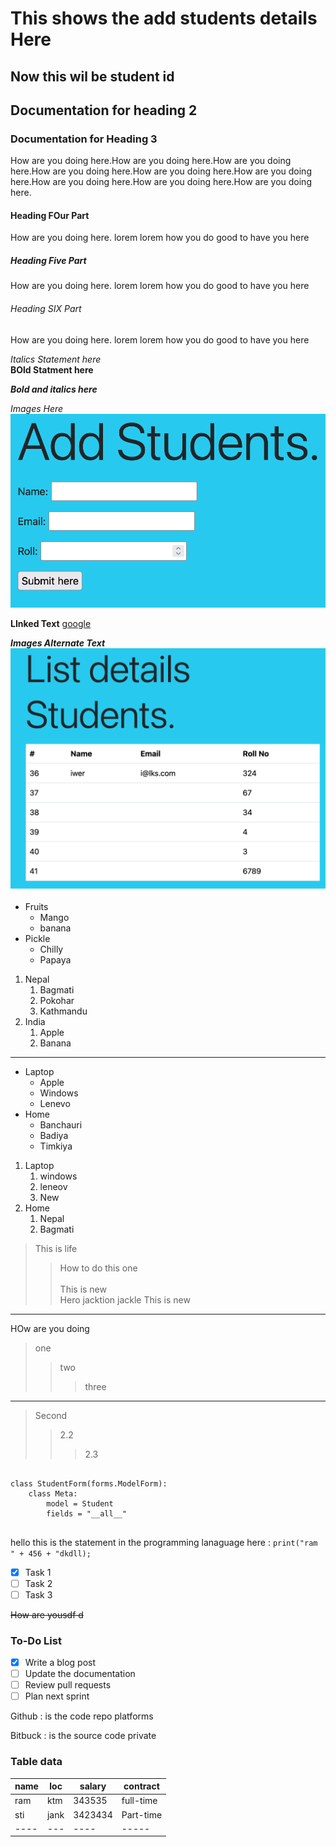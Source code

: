 # This shows the add students details Here

## Now this wil be student id

## Documentation for heading 2

### Documentation for Heading 3

How are you doing here.How are you doing here.How are you doing here.How are you doing here.How are you doing here.How are you doing here.How are you doing here.How are you doing here.How are you doing here.

#### Heading FOur Part

How are you doing here.
lorem
lorem how you do
good to have you here

##### Heading Five Part

How are you doing here.
lorem
lorem how you do
good to have you here

###### Heading SIX Part

How are you doing here.
lorem
lorem how you do
good to have you here

*Italics Statement here* <br>
**BOld Statment here** <br>

***Bold and italics here*** <br>

*Images Here* <br>
![Add Students](screenshot/add_student.png)

**LInked Text**
[google](http://google.com)

***Images Alternate Text***
![Images Second here](screenshot/list_student.png)

- Fruits
  - Mango
  - banana
- Pickle
  - Chilly
  - Papaya

1. Nepal
    1. Bagmati
    2. Pokohar
    3. Kathmandu
2. India
    1. Apple
    2. Banana

---

- Laptop
  - Apple
  - Windows
  - Lenevo
- Home
  - Banchauri
  - Badiya
  - Timkiya

1. Laptop
    1. windows
    2. leneov
    3. New
2. Home
    1. Nepal
    2. Bagmati

> This is life  
>> How to do this one <br>  
> This is new  
> Hero
>> jacktion
>> jackle
This is new
---
HOw are you  doing
> one
>> two
>>> three  
---

> Second
>> 2.2
>>> 2.3

```

class StudentForm(forms.ModelForm):
    class Meta:
        model = Student
        fields = "__all__"


```
hello this is the statement in the programming lanaguage here : 
`print("ram " + 456 + "dkdll);`


- [x] Task 1
- [ ] Task 2
- [ ] Task 3

~~How are yousdf d~~


### To-Do List
- [x] Write a blog post
- [ ] Update the documentation
- [ ] Review pull requests
- [ ] Plan next sprint

Github
: is the code repo platforms

Bitbuck
: is the source code private 


### Table data 
|name|loc|salary|contract|
|----|---|----|-----|
|ram|ktm|343535|full-time|
|sti|jank|3423434|Part-time|
|----|---|----|-----|
